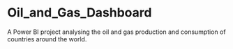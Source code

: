 # Oil_and_Gas_Dashboard
A Power BI project analysing the oil and gas production and consumption of countries around the world.
